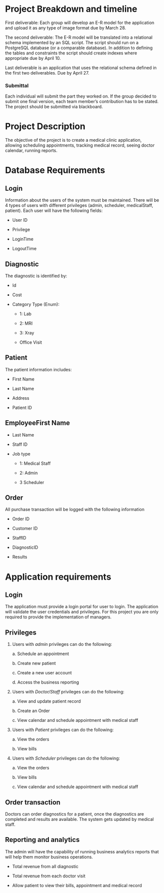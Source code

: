  Project Breakdown and timeline
===============================

First deliverable: Each group will develop an E-R model for the
application and upload it as any type of image format due by March 28.

The second deliverable: The E-R model will be translated into a
relational schema implemented by an SQL script. The script should run on
a PostgreSQL database (or a comparable database). In addition to
defining the tables and constraints the script should create indexes
where appropriate due by April 10.

Last deliverable is an application that uses the relational schema
defined in the first two deliverables. Due by April 27.

### Submittal

Each individual will submit the part they worked on. If the group
decided to submit one final version, each team member’s contribution has
to be stated. The project should be submitted via blackboard.

Project Description
===================

The objective of the project is to create a medical clinic application,
allowing scheduling appointments, tracking medical record, seeing doctor
calendar, running reports.

Database Requirements
=====================

Login
-----

Information about the users of the system must be maintained. There will
be 4 types of users with different privileges (admin, scheduler,
medicalStaff, patient). Each user will have the following fields:

-   User ID

-   Privilege

-   LoginTime

-   LogoutTime

Diagnostic
----------

The diagnostic is identified by:

-   Id

-   Cost

-   Category Type (Enum):

    -   1: Lab

    -   2: MRI

    -   3: Xray

    -   Office Visit

Patient
-------

The patient information includes:

-   First Name

-   Last Name

-   Address

-   Patient ID

EmployeeFirst Name 
-------------------

-   Last Name

-   Staff ID

-   Job type

    -   1: Medical Staff

    -   2: Admin

    -   3 Scheduler

Order
-----

All purchase transaction will be logged with the following information

-   Order ID

-   Customer ID

-   StaffID

-   DiagnosticID

-   Results

Application requirements
========================

Login
-----

The application must provide a login portal for user to login. The
application will validate the user credentials and privileges. For this
project you are only required to provide the implementation of managers.

Privileges
----------

1.  Users with *admin* privileges can do the following:

    a.  Schedule an appointment

    b.  Create new patient

    c.  Create a new user account

    d.  Access the business reporting

2.  Users with *Doctor/Staff* privileges can do the following:

    a.  View and update patient record

    b.  Create an Order

    c.  View calendar and schedule appointment with medical staff

3.  Users with *Patient* privileges can do the following:

    a.  View the orders

    b.  View bills

4.  Users with *Scheduler* privileges can do the following:

    a.  View the orders

    b.  View bills

    c.  View calendar and schedule appointment with medical staff

Order transaction
-----------------

Doctors can order diagnostics for a patient, once the diagnostics are
completed and results are available. The system gets updated by medical
staff.

Reporting and analytics
-----------------------

The admin will have the capability of running business analytics reports
that will help them monitor business operations.

-   Total revenue from all diagnostic

-   Total revenue from each doctor visit

-   Allow patient to view their bills, appointment and medical record


